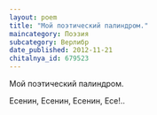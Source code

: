 ```yaml
---
layout: poem
title: "Мой поэтический палиндром."
maincategory: Поэзия
subcategory: Верлибр
date_published: 2012-11-21
chitalnya_id: 679523
---
```




Мой поэтический палиндром.

Есенин, Есенин, Есенин, Есе!..






